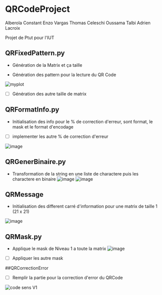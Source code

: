 # QRCodeProject
Alberola Constant
Enzo Vargas 
Thomas Celeschi
Oussama Talbi
Adrien Lacroix

Projet de Ptut pour l'IUT 

## QRFixedPattern.py

- Génération de la Matrix et ça taille

- Génération des pattern pour la lecture du QR Code

![myplot](https://user-images.githubusercontent.com/73159320/145255519-19321df3-4204-4eb0-b21b-5a6f18d4f196.png)

- [ ] Génération des autre taille de matrix 

## QRFormatInfo.py

- Initialisation des info pour le % de correction d'erreur, sont format, le mask et le format d'encodage

- [ ] implementer les autre % de correction d'erreur 

![image](https://user-images.githubusercontent.com/73159320/145255714-559686c9-d0be-47d6-8bb9-a895e488972c.png)

## QRGenerBinaire.py

- Transformation de la string en une liste de charactere puis les charactere en binaire
![image](https://user-images.githubusercontent.com/73159320/145256780-ab408765-420c-47a1-8608-19eb945e7bbe.png)
![image](https://user-images.githubusercontent.com/73159320/145256952-735a672d-53ca-4cd4-b78f-9a1fa657d759.png)



## QRMessage

- Initialisation des different carré d'information pour une matrix de taille 1 (21 x 21)

![image](https://user-images.githubusercontent.com/73159320/145256083-8631738a-9f76-4cbd-9cb4-cf09c70a3d28.png)

## QRMask.py

- Applique le mask de Niveau 1 a toute la matrix
![image](https://user-images.githubusercontent.com/73159320/145256290-45b3c3fc-f532-4d6d-99cd-4abe58b45fd2.png)

- [ ] Appliquer les autre mask 


##QRCorrectionError

- [ ] Remplir la partie pour la correction d'error du QRCode 

![code sens V1](https://user-images.githubusercontent.com/73159320/145255466-0accf21d-a3a9-46c9-95a8-2b676197128e.png)
